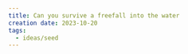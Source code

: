 ```yaml
---
title: Can you survive a freefall into the water
creation date: 2023-10-20
tags:
  - ideas/seed
---
```


